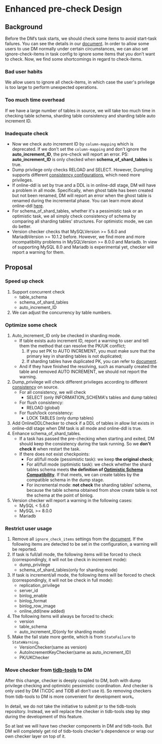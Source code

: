 # Enhanced pre-check Design

## Background

Before the DM’s task starts, we should check some items to avoid start-task failures. You can see the details in our [document](https://docs.pingcap.com/tidb-data-migration/stable/precheck#disable-checking-items). In order to allow some users to use DM normally under certain circumstances, we can also set ignore-check-items in task config to ignore some items that you don’t want to check. Now, we find some shortcomings in regard to check-items.

### Bad user habits

We allow users to ignore all check-items, in which case the user's privilege is too large to perform unexpected operations. 

### Too much time overhead

If we have a large number of tables in source, we will take too much time in checking table schema, sharding table consistency and sharding table auto increment ID.

### Inadequate check

* Now we check auto increment ID by `column-mapping` which is deprecated. If we don't set the `column-mapping` and don't ignore the **auto_increment_ID**, the pre-check will report an error. PS: **auto_increment_ID** is only checked when **schema_of_shard_tables** is true.
* Dump privilege only checks RELOAD and SELECT. However, Dumpling supports different [consistency configurations](https://docs.pingcap.com/tidb/stable/dumpling-overview#adjust-dumplings-data-consistency-options), which need more privileges.
* If online-ddl is set by true and a DDL is in online-ddl stage, DM will have a problem in all mode. Specifically, when ghost table has been created but not been renamed, DM will report an error when the ghost table is renamed during the incremental phase. You can learn more about online-ddl [here](https://docs.pingcap.com/tidb-data-migration/stable/feature-online-ddl).
* For schema_of_shard_tables, whether it's a pessimistic task or an optimistic task, we all simply check consistency of schema by comparing all sharding tables’ structures. For optimistic mode, we can do better.
* Version checker checks that MySQLVersion >= 5.6.0 and MariadbVersion >= 10.1.2 before. However, we find more and more incompatibility problems in MySQLVersion >= 8.0.0 and Mariadb. In view of supporting MySQL 8.0 and Mariadb is experimental yet, checker will report a warning for them.

## Proposal

### Speed ​​up check

1. Support concurrent check
    - table_schema
    - schema_of_shard_tables
    - auto_increment_ID
2. We can adjust the concurrency by table numbers.

### Optimize some check

1. Auto_increment_ID only be checked in sharding mode.
    - If table exists auto increment ID, report a warning to user and tell them the method that can resolve the PK/UK conflict;
        1. If you set PK to AUTO INCREMENT, you must make sure that the primary key in sharding tables is not duplicated;
        2. If sharding tables have duplicated PK, you can refer to [document](https://docs.pingcap.com/tidb-data-migration/stable/shard-merge-best-practices#handle-conflicts-of-auto-increment-primary-key).
    - And if they have finished the resolving, such as manually created the table and removed AUTO INCREMENT, we should not report the warning.
2. Dump_privilege will check different privileges according to different [consistency](https://docs.pingcap.com/tidb/stable/dumpling-overview#adjust-dumplings-data-consistency-options) on source.
    - For all consistency, we will check
        - SELECT (only INFORMATION_SCHEMA's tables and dump tables)
    - For flush consistency:
        - RELOAD (global)
    - For flush/lock consistency:
        - LOCK TABLES (only dump tables)
3. Add OnlineDDLChecker to check if a DDL of tables in allow list exists in online-ddl stage when DM task is all mode and online-ddl is true.
4. Enhance schema_of_shard_tables. 
    - If a task has passed the pre-checking when starting and exited, DM should keep the consistency during the task running. So we **don't check it** when restart the task.
    - If there does not exist checkpoints:
        - For all/full mode (pessimistic task): we keep **the original check**;
        - For all/full mode (optimistic task): we check whether the shard tables schema meets **the definition of [Optimistic Schema Compatibility](20191209_optimistic_ddl.md)**. If that meets, we can create tables by the compatible schema in the dump stage.
        - For incremental mode: **not check** the sharding tables’ schema, because the table schema obtained from show create table is not the schema at the point of binlog.
5. Version checker will report a warning in the following cases:
    - MySQL < 5.6.0
    - MySQL >= 8.0.0
    - Mariadb

### Restrict user usage
1. Remove all `ignore_check_items` settings from the [document](https://docs.pingcap.com/tidb-data-migration/stable/precheck#disable-checking-items). If the following items are detected to be set in the configuration, a warning will be reported.
2. If task is full/all mode, the following items will be forced to check (correspondingly, it will not be check in increment mode):
    - dump_privilege
    - schema_of_shard_tables(only for sharding mode)
3. If task is increment/all mode, the following items will be forced to check (correspondingly, it will not be check in full mode):
    - replication_privilege
    - server_id
    - binlog_enable
    - binlog_format
    - binlog_row_image
    - online_ddl(new added)
4. The following items will always be forced to check:
    - version
    - table_schema
    - auto_increment_ID(only for sharding mode)
5. Make the fail state more gentle, which is from `StateFailure` to `StateWarning`.
    - VersionChecker(same as version)
    - AutoIncrementKeyChecker(same as auto_increment_ID)
    - PK/UKChecker

### Move checker from [tidb-tools](https://github.com/pingcap/tidb-tools/tree/master/pkg/check) to DM

After this change, checker is deeply coupled to DM, both with dump privilege checking and optimistic pessimistic coordination. And checker is only used by DM (TiCDC and TiDB all don’t use it). So removing checkers from tidb-tools to DM is more convenient for development work。

In detail, we do not take the initiative to submit pr to the tidb-tools repository. Instead, we will replace the checker in tidb-tools step by step during the development of this feature.

So at last we will have two checker components in DM and tidb-tools. But DM will completely get rid of tidb-tools checker's ​​dependence or wrap our own checker layer on top of it.
